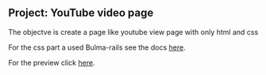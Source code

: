 ## Project: YouTube video page

The objectve is create a page like youtube view page with only html and css

For the css part a used Bulma-rails see the docs [here](https://bulma.io/documentation/overview/start/).

For the preview click [here](https://quasi99.github.io/odin-yt-player/).